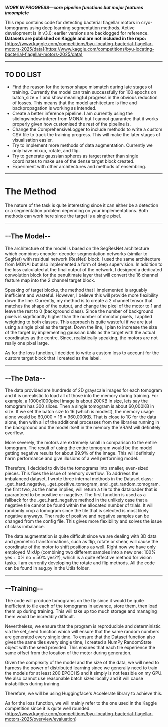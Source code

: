 ***WORK IN PROGRESS—core pipeline functions but major features incomplete***


This repo contains code for detecting bacterial flagellar motors in cryo-tomograms using deep learning segmentation methods. Active development is in v3.0; earlier versions are backlogged for reference.  
**Datasets are published on Kaggle and are not included in the repo:**  
[https://www.kaggle.com/competitions/byu-locating-bacterial-flagellar-motors-2025/data](https://www.kaggle.com/competitions/byu-locating-bacterial-flagellar-motors-2025/data)

---

## TO DO LIST

- Find the reason for the tensor shape mismatch during late stages of training. Currently the model can train successfully for 100 epochs on batch_size = 1 and show meaningful progress in the obvious reduction of losses. This means that the model architecture is fine and backpropagation is working as intended.
- Create a better inference pipeline. I am currently using the slidingwindow inferer from MONAI but I cannot guarantee that it works properly given how customised the rest of the pipeline is.
- Change the ComprehensiveLogger to include methods to write a custom CSV file to track the training progress. This will make the later stages of visualisation easier.
- Try to implement more methods of data augmentation. Currently we only have mixup, rotate, and flip.
- Try to generate gaussian spheres as target rather than single coordinates to make use of the dense target block created.
- Experiment with other architectures and methods of ensembling.

---

# The Method

The nature of the task is quite interesting since it can either be a detection or a segmentation problem depending on your implementations. Both methods can work here since the target is a single pixel.

---

## --The Model--

The architecture of the model is based on the SegResNet architecture which combines encoder-decoder segmentation networks (similar to SegNet) with residual network (ResNet) block. I used the same architecture from MONAI but also implemented a form of deep supervision. In addition to the loss calculated at the final output of the network, I designed a dedicated convolution block for the penultimate layer that will convert the 16 channel feature map into the 2 channel target block.

Speaking of target blocks, the method that I implemented is arguably inefficient and wasteful. However, I believe this will provide more flexibility down the line. Currently, my method is to create a 2 channel tensor that matches the shape of the output, and change the pixel of the motor to 1 and leave the rest to 0 (background class). Since the number of background pixels is signficantly higher than the number of mmotor pixels, I applied weighting to both classes. This approach is quite wasteful if we are just using a single pixel as the target. Down the line, I plan to increase the size of the target by implementing gaussian balls as the target with the actual coordinates as the centre. Since, realistically speaking, the motors are not really one pixel large.

As for the loss function, I decided to write a custom loss to account for the custom target block that I created as the label.

---

## --The Data--

The data provided are hundreds of 2D grayscale images for each tomogram and it is unrealistic to load all of those into the memory during training. For example, a 1000x1000pixel image is about 200KB in size, lets say the tomogram has 300 slices. Then a single tomogram is about 60,000KB in size. If we set the batch size to 16 (which is modest), the memory usage alone would be 60,000 * 16 = 960,000KB. That is close to 1G for the data alone, then with all of the additional processes from the libraries running in the background and the model itself in the memory the VRAM will definitely overflow.

More severely, the motors are extremely small in comparison to the entire tomogram. The result of using the entire tomogram would be the model getting negative results for about 99.9% of the image. This will definitely harm performance and give illusions of a well performing model.

Therefore, I decided to divide the tomograms into smaller, even-sized pieces. This fixes the issue of memory overflow. To addrress the imbalanced dataset, I wrote three internal methods in the Dataset class: _get_hard_negative, _get_positive_tomogram, and  _get_random_tomogram. the first two, as the name implies, will return a tile to the dataloader that is guaranteed to be positive or nagetive. The first function is used as a fallback for the _get_hard_negative method in the unlikely case that a negative tile cannot be found within the allocated number of trials. It will randomly crop a tomogram since the tile that is selected is most likely negative anyways. Ther ratio of positive and negative samples can be changed from the config file. This gives more flexibility and solves the issue of class imbalance.

The data augmentation is quite difficult since we are dealing with 3D data and geometric transformations, such as flip, rotate or shear, will cause the coordinate of the motor to shift positions as well. Right now we have only employed MixUp (combining two different samples into a new one: 100% yes + 0% no = 50% yes??), which is a quite effective method for vision tasks. I am currently developing the rotate and flip methods. All the code can be found in aug.py in the Utils folder.

---

## --Training--

The code will produce tomograms on the fly since it would be quite inefficient to tile each of the tomograms in advance, store them, then load them up during training. This will take up too much storage and managing them would be incredibly difficult.

Nevertheless, we ensure that the program is reproducible and deterministic via the set_seed function which will ensure that the same random numbers are generated every single time. To ensure that the Dataset function also gives the same tiles every single time, I created a NumPy RandomState object with the seed provided. This ensures that each tile experience the same offset from the location of the motor during generation.

Given the complexity of the model and the size of the data, we will need to harness the power of distributed learning since we generally need to train the models for at least 200 EPOCHS and it simply is not feasible on my GPU. We also cannot use reasonable batch sizes locally and it will cause instabilities during training.

Therefore, we will be using Huggingface's Accelerate library to achieve this.

As for the loss function, we will mainly refer to the one used in the Kaggle competition since it is quite well rounded.  
(https://www.kaggle.com/competitions/byu-locating-bacterial-flagellar-motors-2025/overview/evaluation)
